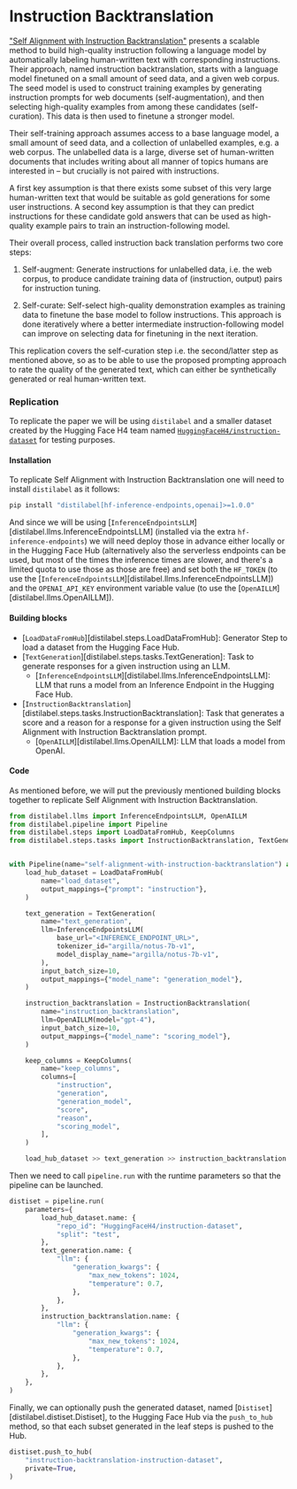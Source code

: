 # Instruction Backtranslation

["Self Alignment with Instruction Backtranslation"](https://arxiv.org/abs/2308.06259) presents a scalable method to build high-quality instruction following a language model by automatically labeling human-written text with corresponding instructions. Their approach, named instruction backtranslation, starts with a language model finetuned on a small amount of seed data, and a given web corpus. The seed model is used to construct training examples by generating instruction prompts for web documents (self-augmentation), and then selecting high-quality examples from among these candidates (self-curation). This data is then used to finetune a stronger model.

Their self-training approach assumes access to a base language model, a small amount of seed data, and a collection of unlabelled examples, e.g. a web corpus. The unlabelled data is a large, diverse set of human-written documents that includes writing about all manner of topics humans are interested in – but crucially is not paired with instructions.

A first key assumption is that there exists some subset of this very large human-written text that would be suitable as gold generations for some user instructions. A second key assumption is that they can predict instructions for these candidate gold answers that can be used as high-quality example pairs to train an instruction-following model.

Their overall process, called instruction back translation performs two core steps:

1. Self-augment: Generate instructions for unlabelled data, i.e. the web corpus, to produce candidate training data of (instruction, output) pairs for instruction tuning.

2. Self-curate: Self-select high-quality demonstration examples as training data to finetune the base model to follow instructions. This approach is done iteratively where a better intermediate instruction-following model can improve on selecting data for finetuning in the next iteration.

This replication covers the self-curation step i.e. the second/latter step as mentioned above, so as to be able to use the proposed prompting approach to rate the quality of the generated text, which can either be synthetically generated or real human-written text.

### Replication

To replicate the paper we will be using `distilabel` and a smaller dataset created by the Hugging Face H4 team named [`HuggingFaceH4/instruction-dataset`](https://huggingface.co/datasets/HuggingFaceH4/instruction-dataset) for testing purposes.

#### Installation

To replicate Self Alignment with Instruction Backtranslation one will need to install `distilabel` as it follows:

```bash
pip install "distilabel[hf-inference-endpoints,openai]>=1.0.0"
```

And since we will be using [`InferenceEndpointsLLM`][distilabel.llms.InferenceEndpointsLLM] (installed via the extra `hf-inference-endpoints`) we will need deploy those in advance either locally or in the Hugging Face Hub (alternatively also the serverless endpoints can be used, but most of the times the inference times are slower, and there's a limited quota to use those as those are free) and set both the `HF_TOKEN` (to use the [`InferenceEndpointsLLM`][distilabel.llms.InferenceEndpointsLLM]) and the `OPENAI_API_KEY` environment variable value (to use the [`OpenAILLM`][distilabel.llms.OpenAILLM]).

#### Building blocks

- [`LoadDataFromHub`][distilabel.steps.LoadDataFromHub]: Generator Step to load a dataset from the Hugging Face Hub.
- [`TextGeneration`][distilabel.steps.tasks.TextGeneration]: Task to generate responses for a given instruction using an LLM.
    - [`InferenceEndpointsLLM`][distilabel.llms.InferenceEndpointsLLM]: LLM that runs a model from an Inference Endpoint in the Hugging Face Hub.
- [`InstructionBacktranslation`][distilabel.steps.tasks.InstructionBacktranslation]: Task that generates a score and a reason for a response for a given instruction using the Self Alignment with Instruction Backtranslation prompt.
    - [`OpenAILLM`][distilabel.llms.OpenAILLM]: LLM that loads a model from OpenAI.

#### Code

As mentioned before, we will put the previously mentioned building blocks together to replicate Self Alignment with Instruction Backtranslation.

```python
from distilabel.llms import InferenceEndpointsLLM, OpenAILLM
from distilabel.pipeline import Pipeline
from distilabel.steps import LoadDataFromHub, KeepColumns
from distilabel.steps.tasks import InstructionBacktranslation, TextGeneration


with Pipeline(name="self-alignment-with-instruction-backtranslation") as pipeline:
    load_hub_dataset = LoadDataFromHub(
        name="load_dataset",
        output_mappings={"prompt": "instruction"},
    )

    text_generation = TextGeneration(
        name="text_generation",
        llm=InferenceEndpointsLLM(
            base_url="<INFERENCE_ENDPOINT_URL>",
            tokenizer_id="argilla/notus-7b-v1",
            model_display_name="argilla/notus-7b-v1",
        ),
        input_batch_size=10,
        output_mappings={"model_name": "generation_model"},
    )

    instruction_backtranslation = InstructionBacktranslation(
        name="instruction_backtranslation",
        llm=OpenAILLM(model="gpt-4"),
        input_batch_size=10,
        output_mappings={"model_name": "scoring_model"},
    )

    keep_columns = KeepColumns(
        name="keep_columns",
        columns=[
            "instruction",
            "generation",
            "generation_model",
            "score",
            "reason",
            "scoring_model",
        ],
    )

    load_hub_dataset >> text_generation >> instruction_backtranslation >> keep_columns
```

Then we need to call `pipeline.run` with the runtime parameters so that the pipeline can be launched.

```python
distiset = pipeline.run(
    parameters={
        load_hub_dataset.name: {
            "repo_id": "HuggingFaceH4/instruction-dataset",
            "split": "test",
        },
        text_generation.name: {
            "llm": {
                "generation_kwargs": {
                    "max_new_tokens": 1024,
                    "temperature": 0.7,
                },
            },
        },
        instruction_backtranslation.name: {
            "llm": {
                "generation_kwargs": {
                    "max_new_tokens": 1024,
                    "temperature": 0.7,
                },
            },
        },
    },
)
```

Finally, we can optionally push the generated dataset, named [`Distiset`][distilabel.distiset.Distiset], to the Hugging Face Hub via the `push_to_hub` method, so that each subset generated in the leaf steps is pushed to the Hub.

```python
distiset.push_to_hub(
    "instruction-backtranslation-instruction-dataset",
    private=True,
)
```
